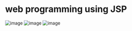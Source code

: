 # web programming using JSP
![image](https://user-images.githubusercontent.com/102217402/210876096-b5392e3b-d5ba-4789-8393-17febdc0e32d.png)
![image](https://user-images.githubusercontent.com/102217402/210876117-f3eea07d-8546-4153-bbf0-7bd1a9f4a450.png)
![image](https://user-images.githubusercontent.com/102217402/210876127-e1e3a82d-c0f2-4509-953c-d5613b46ef6c.png)
